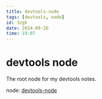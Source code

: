 ```yaml
---
title: devtools-node
tags: [devtools, node]
id: 3zgk
date: 2024-09-26
time: 19:07
---
```


# devtools node

The root node for my devtools notes.

node: [devtools-node](3zgk-devtools-node.md)

